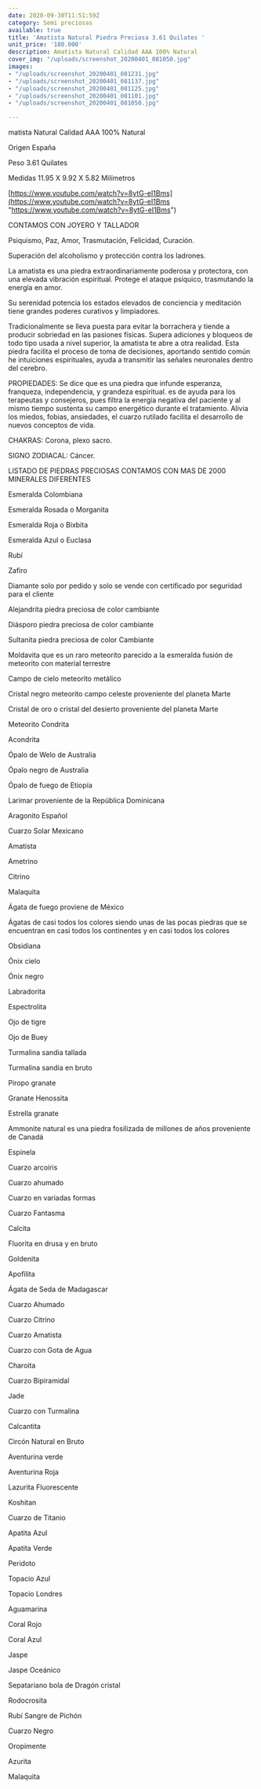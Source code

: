 ```yaml
---
date: 2020-09-30T11:51:59Z
category: Semi preciosas
available: true
title: 'Amatista Natural Piedra Preciosa 3.61 Quilates '
unit_price: '180.000'
description: Amatista Natural Calidad AAA 100% Natural
cover_img: "/uploads/screenshot_20200401_081050.jpg"
images:
- "/uploads/screenshot_20200401_081231.jpg"
- "/uploads/screenshot_20200401_081137.jpg"
- "/uploads/screenshot_20200401_081125.jpg"
- "/uploads/screenshot_20200401_081101.jpg"
- "/uploads/screenshot_20200401_081050.jpg"

---
```

matista Natural Calidad AAA 100% Natural

Origen España

Peso 3.61 Quilates 

Medidas 11.95 X 9.92 X 5.82 Milímetros 

[https://www.youtube.com/watch?v=8ytG-eI1Bms](https://www.youtube.com/watch?v=8ytG-eI1Bms "https://www.youtube.com/watch?v=8ytG-eI1Bms")

CONTAMOS CON JOYERO Y TALLADOR 

Psiquismo, Paz, Amor, Trasmutación, Felicidad, Curación.

Superación del alcoholismo y protección contra los ladrones.

La amatista es una piedra extraordinariamente poderosa y protectora, con una elevada vibración espiritual. Protege el ataque psíquico, trasmutando la energía en amor.

Su serenidad potencia los estados elevados de conciencia y meditación tiene grandes poderes curativos y limpiadores. 

Tradicionalmente se lleva puesta para evitar la borrachera y tiende a producir sobriedad en las pasiones físicas. Supera adiciones y bloqueos de todo tipo usada a nivel superior, la amatista te abre a otra realidad. Esta piedra facilita el proceso de toma de decisiones, aportando sentido común he intuiciones espirituales, ayuda a transmitir las señales neuronales dentro del cerebro.

PROPIEDADES: Se dice que es una piedra que infunde esperanza, franqueza, independencia, y grandeza espiritual. es de ayuda para los terapeutas y consejeros, pues filtra la energía negativa del paciente y al mismo tiempo sustenta su campo energético durante el tratamiento. Alivia los miedos, fobias, ansiedades, el cuarzo rutilado facilita el desarrollo de nuevos conceptos de vida.

CHAKRAS: Corona, plexo sacro.

SIGNO ZODIACAL: Cáncer.

LISTADO DE PIEDRAS PRECIOSAS CONTAMOS CON MAS DE 2000 MINERALES DIFERENTES

Esmeralda Colombiana 

Esmeralda Rosada o Morganita

Esmeralda Roja o Bixbita

Esmeralda Azul o Euclasa 

Rubí 

Zafiro 

Diamante solo por pedido y solo se vende con certificado por seguridad para el cliente

Alejandrita piedra preciosa de color cambiante 

Diásporo piedra preciosa de color cambiante 

Sultanita piedra preciosa de color Cambiante 

Moldavita que es un raro meteorito parecido a la esmeralda fusión de meteorito con material terrestre 

Campo de cielo meteorito metálico 

Cristal negro meteorito campo celeste proveniente del planeta Marte 

Cristal de oro o cristal del desierto proveniente del planeta Marte 

Meteorito Condrita

Acondrita 

Ópalo de Welo de Australia 

Ópalo negro de Australia 

Ópalo de fuego de Etiopía 

Larimar proveniente de la República Dominicana 

Aragonito Español 

Cuarzo Solar Mexicano 

Amatista 

Ametrino 

Citrino 

Malaquita 

Ágata de fuego proviene de México 

Ágatas de casi todos los colores siendo unas de las pocas piedras que se encuentran en casi todos los continentes y en casi todos los colores 

Obsidiana 

Ónix cielo 

Ónix negro 

Labradorita 

Espectrolita

Ojo de tigre 

Ojo de Buey

Turmalina sandia tallada 

Turmalina sandia en bruto 

Piropo granate 

Granate Henossita

Estrella granate 

Ammonite natural es una piedra fosilizada de millones de años proveniente de Canadá 

Espinela 

Cuarzo arcoíris 

Cuarzo ahumado 

Cuarzo en variadas formas 

Cuarzo Fantasma 

Calcita 

Fluorita en drusa y en bruto 

Goldenita 

Apofilita 

Ágata de Seda de Madagascar 

Cuarzo Ahumado 

Cuarzo Citrino 

Cuarzo Amatista 

Cuarzo con Gota de Agua 

Charoita 

Cuarzo Bipiramidal 

Jade 

Cuarzo con Turmalina

Calcantita

Circón Natural en Bruto

Aventurina verde 

Aventurina Roja

Lazurita Fluorescente 

Koshitan

Cuarzo de Titanio

Apatita Azul 

Apatita Verde 

Peridoto

Topacio Azul 

Topacio Londres

Aguamarina 

Coral Rojo 

Coral Azul 

Jaspe 

Jaspe Oceánico 

Sepatariano bola de Dragón cristal 

Rodocrosita 

Rubí Sangre de Pichón 

Cuarzo Negro 

Oropimente 

Azurita 

Malaquita